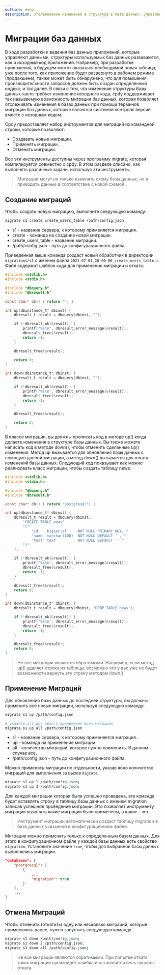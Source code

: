 ```yaml
---
outline: deep
description: Отслеживание изменений в структуре в базе данных, управление миграциями
---
```


# Миграции баз данных

В ходе разработки и ведения баз данных приложений, которые управляют данными, структуры используемых баз данных развиваются, как и исходный код приложений. Например, при разработке приложения, в будущем может оказаться необходимой новая таблица; уже после того, как приложение будет развернуто в рабочем режиме (продакшене), также может быть обнаружено, что для повышения производительности запросов должен быть создан определённый индекс; и так далее. В связи с тем, что изменение структуры базы данных часто требует изменение исходного кода, cpdy поддерживает так называемую возможность миграции баз данных, которая позволяет отслеживать изменения в базах данных при помощи терминов миграции баз данных, которые являются системой контроля версий вместе с исходным кодом.

Cpdy предоставляет набор инструментов для миграций из командной строки, которые позволяют:

* Создавать новые миграции.
* Применять миграции.
* Отменять миграции.

Все эти инструменты доступны через программу migrate, которая компилируется совместно с cpdy. В этом разделе описано, как выполнять различные задачи, используя эти инструменты.

> Миграции могут не только изменять схему базы данных, но и приводить данные в соответствие с новой схемой.

## Создание миграций

Чтобы создать новую миграцию, выполните следующую команду:

```bash
migrate s1 create create_users_table /path/config.json
```

* s1 - название сервера, к которому применяется миграция.
* create - команда на создание новой миграции.
* create_users_table - название миграции.
* /path/config.json - путь до конфигурационного файла.

Приведенная выше команда создаст новый обработчик в директории `migrations/s1` с именем файла `2023-07-01_20-00-00_create_users_table.c`. Файл содержит шаблон кода для применения миграции и отката:

```C
#include <stdlib.h>
#include <stdio.h>

#include "dbquery.h"
#include "dbresult.h"

const char* db() { return ""; }

int up(dbinstance_t* dbinst) {
    dbresult_t result = dbquery(dbinst, "");

    if (!dbresult_ok(&result)) {
        printf("%s\n", dbresult_error_message(&result));
        dbresult_free(&result);
        return -1;
    }

    dbresult_free(&result);

    return 0;
}

int down(dbinstance_t* dbinst) {
    dbresult_t result = dbquery(dbinst, "");

    if (!dbresult_ok(&result)) {
        printf("%s\n", dbresult_error_message(&result));
        dbresult_free(&result);
        return -1;
    }

    dbresult_free(&result);

    return 0;
}
```

В классе миграции, вы должны прописать код в методе up() когда делаете изменения в структуре базы данных. Вы также можете написать код в методе down(), чтобы отменить сделанные up() изменения. Метод up вызывается для обновления базы данных с помощью данной миграции, а метод down() вызывается для отката изменений базы данных. Следующий код показывает как можно реализовать класс миграции, чтобы создать таблицу news:

```C
#include <stdlib.h>
#include <stdio.h>

#include "dbquery.h"
#include "dbresult.h"

const char* db() { return "postgresql"; }

int up(dbinstance_t* dbinst) {
    dbresult_t result = dbquery(dbinst,
        "CREATE TABLE news"
        "("
            "id    bigserial     NOT NULL PRIMARY KEY, "
            "name  varchar(100)  NOT NULL DEFAULT '', "
            "text  text          NOT NULL DEFAULT '' "
        ")"
    );

    if (!dbresult_ok(&result)) {
        printf("%s\n", dbresult_error_message(&result));
        dbresult_free(&result);
        return -1;
    }

    dbresult_free(&result);
    return 0;
}

int down(dbinstance_t* dbinst) {
    dbresult_t result = dbquery(dbinst, "DROP TABLE news");

    if (!dbresult_ok(&result)) {
        printf("%s\n", dbresult_error_message(&result));
        dbresult_free(&result);
        return -1;
    }

    dbresult_free(&result);
    return 0;
}
```

> Не все миграции являются обратимыми. Например, если метод up() удаляет строку из таблицы, возможно что у вас уже не будет возможности вернуть эту строку методом down().


## Применение Миграций

Для обновления базы данных до последней структуры, вы должны применить все новые миграции, используя следующую команду:

```bash
migrate s1 up /path/config.json

# укажите all для явного применения всех миграций
migrate s1 up all /path/config.json
```

* s1 - название сервера, к которому применяется миграция.
* up - команда на применение миграции.
* all - количество миграций, которое нужно применить. В данном случае все.
* /path/config.json - путь до конфигурационного файла.

Можно применять миграции по отдельности, указав явно количество миграций для выполнения за вызов `migrate`.

```bash
migrate s1 up 1 /path/config.json;
migrate s1 up 3 /path/config.json;
```

Для каждой миграции которая была успешно проведена, эта команда будет вставлять строку в таблицу базы данных с именем migration записав успешное проведение миграции. Это позволяет инструменту миграции выявлять какие миграции были применены, а какие - нет.

> Инструмент миграции автоматически создаст таблицу migration в базе данных указанной в конфигурационном файле.

Миграции можно применять только к определенным базам данных. Для этого в конфигурационном файле у каждой базы данных есть свойство `migration`. Установите значение `true`, чтобы для выбранной базы данных выполнялись миграции.

```json
"databases": {
    "postgresql": [
        {
            ...
            "migration": true
        }
    ],
    ...
}
```

## Отмена Миграций

Чтобы отменить (откатить) одну или несколько миграций, которые применялись ранее, нужно запустить следующую команду:

```bash
migrate s1 down /path/config.json;
migrate s1 down 2 /path/config.json;
migrate s1 down all /path/config.json;
```

> Не все миграции являются обратимыми. При попытке отката таких миграций произойдёт ошибка и остановится весь процесс отката.

